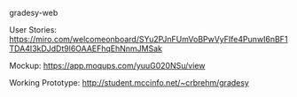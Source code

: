 gradesy-web

User Stories:
https://miro.com/welcomeonboard/SYu2PJnFUmVoBPwVyFIfe4PunwI6nBF1TDA4I3kDJdDt9l6OAAEFhqEhNnmJMSak

Mockup:
https://app.moqups.com/yuuG020NSu/view

Working Prototype:
http://student.mccinfo.net/~crbrehm/gradesy
